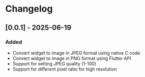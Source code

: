 # Changelog

## [0.0.1] - 2025-06-19

### Added

- Convert widget to image in JPEG format using native C code
- Convert widget to image in PNG format using Flutter API
- Support for setting JPEG quality (1-100)
- Support for different pixel ratio for high resolution
